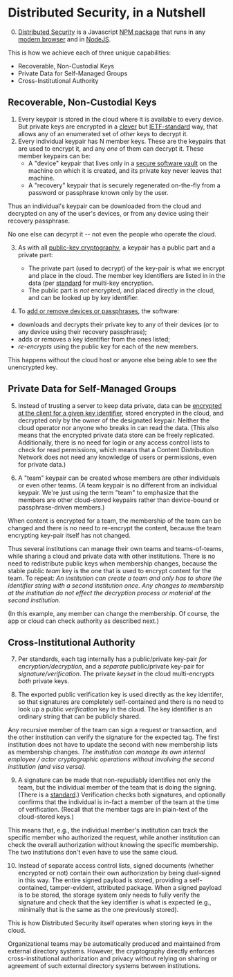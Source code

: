# Distributed Security, in a Nutshell

0. [Distributed Security](../README.md) is a Javascript [NPM package](../README.md#library-installation-and-declaration) that runs in any [modern browser](https://www.techopedia.com/definition/31094/evergreen-browser) and in [NodeJS](https://nodejs.org/).

This is how we achieve each of three unique capabilities:
- Recoverable, Non-Custodial Keys
- Private Data for Self-Managed Groups
- Cross-Institutional Authority

## Recoverable, Non-Custodial Keys

1. Every keypair is stored in the cloud where it is available to every device. But private keys are encrypted in a [clever](implementation.md#encrypting-for-members) but [IETF-standard](https://datatracker.ietf.org/doc/html/rfc7516#appendix-A.4) way, that allows any of an enumerated set of _other_ keys to decrypt it.
2. Every individual keypair has N member keys. These are the keypairs that are used to encrypt it, and any _one_ of them can decrypt it. These member keypairs can be:
   - A "device" keypair that lives only in a [secure software vault](mplementation.md#creating-the-vault-web-worker-and-iframe) on the machine on which it is created, and its private key never leaves that machine.
   - A "recovery" keypair that is securely regenerated on-the-fly from a password or passphrase known only by the user.

Thus an individual's keypair can be downloaded from the cloud and decrypted on any of the user's devices, or from any device using their recovery passphrase.

No one else can decyrpt it -- not even the people who operate the cloud.

3. As with all [public-key cryptography](https://en.wikipedia.org/wiki/Public-key_cryptography), a keypair has a public part and a private part:
   - The private part (used to decrypt) of the key-pair is what we encrypt and place in the cloud. The member key identifiers are listed in in the data (per [standard](https://github.com/kilroy-code/distributed-security/blob/main/docs/in-jose-terms.md) for multi-key encryption.
   - The public part is _not_ encrypted, and placed directly in the cloud, and can be looked up by key identifier.
   
4. To [add or remove devices or passphrases](../README.md#creating-tags-and-changing-membership), the software:
- downloads and decrypts their private key to any of their devices (or to any device using their recovery passphrase);
- adds or removes a key identifier from the ones listed;
- _re-encrypts_ using the public key for each of the new members.

This happens without the cloud host or anyone else being able to see the unencrypted key.

## Private Data for Self-Managed Groups

5. Instead of trusting a server to keep data private, data can be [encrypted at the client for a given key identifier](../README.md#basic-encryption), stored encrypted in the cloud, and decrypted only by the owner of the designated keypair. Neither the cloud operator nor anyone who breaks in can read the data. (This also means that the encrypted private data store can be freely replicated. Additionally, there is no need for login or any access control lists to check for read permissions, which means that a Content Distribution Network does not need any knowledge of users or permissions, even for private data.)

6. A "team" keypair can be created whose members are other individuals or even other teams. (A team keypair is no different from an individual keypair. We're just using the term "team" to emphasize that the members are other cloud-stored keypairs rather than device-bound or passphrase-driven members.)

When content is encrypted for a team, the membership of the team can be changed and there is no need to re-encrypt the content, because the team encrypting key-pair itself has not changed.

Thus several institutions can manage their own teams and teams-of-teams, while sharing a cloud and private data with other institutions. There is no need to redistribute public keys when membership changes, because the stable public _team_ key is the one that is used to encrypt content for the team. To repeat: _An institution can create a team and only has to share the identifier string with a second institution once. Any changes to membership at the institution do not effect the decryption process or material at the second institution._

(In this example, any member can change the membership. Of course, the app or cloud can check authority as described next.)

## Cross-Institutional Authority

7. Per standards, each tag internally has a public/private key-pair _for encryption/decryption_, and a _separate_ public/private key-pair for _signature/verification_. The private _keyset_ in the cloud multi-encrypts _both_ private keys.

8. The exported public verification key is used directly as the key identifer, so that signatures are completely self-contained and there is no need to look up a public _verification_ key in the cloud. The key identifier is an ordinary string that can be publicly shared.

Any recursive member of the team can sign a request or transaction, and the other institution can verify the signature for the expected tag. The first institution does not have to update the second with new membership lists as membership changes. _The institution can manage its own internal employee / actor cryptographic operations without involving the second institution (and visa versa)._

9. A signature can be made that non-repudiably identifies not only the team, but the individual member of the team that is doing the signing. (There is a [standard](https://datatracker.ietf.org/doc/html/rfc7515#section-7.2.1).) Verification checks both signatures, and optionally confirms that the individual is in-fact a member of the team at the time of verification. (Recall that the member tags are in plain-text of the cloud-stored keys.)

This means that, e.g., the individual member's institution can track the specific member who authorized the request, while another institution can check the overall authorization without knowing the specific membership. The two institutions don't even have to use the same cloud.

10. Instead of separate access control lists, signed documents (whether encrypted or not) contain their own authorization by being dual-signed in this way. The entire signed payload is stored, providing a self-contained, tamper-evident, attributed package. When a signed payload is to be stored, the storage system only needs to fully verify the signature and check that the key identifier is what is expected (e.g., minimally that is the same as the one previously stored).

This is how Distributed Security itself operates when storing keys in the cloud.

Organizational teams may be automatically produced and maintained from external directory systems. However, the cryptography directly enforces cross-institutional authorization and privacy without relying on sharing or agreement of such external directory systems between institutions.
